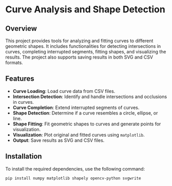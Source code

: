 # Curve Analysis and Shape Detection

## Overview

This project provides tools for analyzing and fitting curves to different geometric shapes. It includes functionalities for detecting intersections in curves, completing interrupted segments, fitting shapes, and visualizing the results. The project also supports saving results in both SVG and CSV formats.

## Features

- **Curve Loading**: Load curve data from CSV files.
- **Intersection Detection**: Identify and handle intersections and occlusions in curves.
- **Curve Completion**: Extend interrupted segments of curves.
- **Shape Detection**: Determine if a curve resembles a circle, ellipse, or line.
- **Shape Fitting**: Fit geometric shapes to curves and generate points for visualization.
- **Visualization**: Plot original and fitted curves using `matplotlib`.
- **Output**: Save results as SVG and CSV files.

## Installation

To install the required dependencies, use the following command:

```bash
pip install numpy matplotlib shapely opencv-python svgwrite
